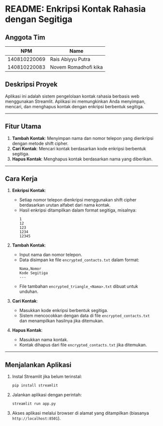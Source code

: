 
# README: Enkripsi Kontak Rahasia dengan Segitiga

<!-- Anggota Tim -->
## Anggota Tim
| NPM           | Name                              |
| ------------- |-----------------------------------|
| 140810220069  | Rais Abiyyu Putra                 |
| 140810220083  | Novem Romadhofi kika              |

## Deskripsi Proyek

Aplikasi ini adalah sistem pengelolaan kontak rahasia berbasis web menggunakan Streamlit. Aplikasi ini memungkinkan Anda menyimpan, mencari, dan menghapus kontak dengan enkripsi berbentuk segitiga.

---

## Fitur Utama

1. **Tambah Kontak**: Menyimpan nama dan nomor telepon yang dienkripsi dengan metode shift cipher.
2. **Cari Kontak**: Mencari kontak berdasarkan kode enkripsi berbentuk segitiga.
3. **Hapus Kontak**: Menghapus kontak berdasarkan nama yang diberikan.

---

## Cara Kerja

1. **Enkripsi Kontak**:
   - Setiap nomor telepon dienkripsi menggunakan shift cipher berdasarkan urutan alfabet dari nama kontak.
   - Hasil enkripsi ditampilkan dalam format segitiga, misalnya:
     ```
     1
     12
     123
     1234
     12345
     ```

2. **Tambah Kontak**:
   - Input nama dan nomor telepon.
   - Data disimpan ke file `encrypted_contacts.txt` dalam format:
     ```
     Nama,Nomor
     Kode Segitiga
     ---
     ```
   - File tambahan `encrypted_triangle_<Nama>.txt` dibuat untuk unduhan.

3. **Cari Kontak**:
   - Masukkan kode enkripsi berbentuk segitiga.
   - Sistem mencocokkan dengan data di file `encrypted_contacts.txt` dan menampilkan hasilnya jika ditemukan.

4. **Hapus Kontak**:
   - Masukkan nama kontak.
   - Kontak dihapus dari file `encrypted_contacts.txt` jika ditemukan.

---

## Menjalankan Aplikasi

1. Instal Streamlit jika belum terinstal:
   ```bash
   pip install streamlit
   ```
2. Jalankan aplikasi dengan perintah:
   ```bash
   streamlit run app.py
   ```
3. Akses aplikasi melalui browser di alamat yang ditampilkan (biasanya `http://localhost:8501`).

